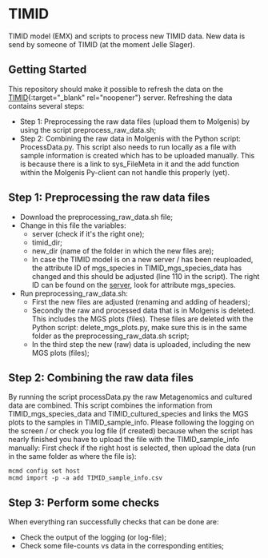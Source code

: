 # TIMID
TIMID model (EMX) and scripts to process new TIMID data. New data is send by someone of TIMID (at the moment Jelle Slager).

## Getting Started
This repository should make it possible to refresh the data on the [TIMID](https://timid.molgeniscloud.org){:target="_blank" rel="noopener"} server. 
Refreshing the data contains several steps:
- Step 1: Preprocessing the raw data files (upload them to Molgenis) by using the script preprocess_raw_data.sh;
- Step 2: Combining the raw data in Molgenis with the Python script: ProcessData.py. This script also needs to run locally as a file with sample information is created which has to be uploaded manually. This is because there is a link to sys_FileMeta in it and the add function within the Molgenis Py-client can not handle this properly (yet). 

## Step 1: Preprocessing the raw data files
- Download the preprocessing_raw_data.sh file;
- Change in this file the variables:
   - server (check if it's the right one);
   - timid_dir;
   - new_dir (name of the folder in which the new files are);
   - In case the TIMID model is on a new server / has been reuploaded, the attribute ID of mgs_species in TIMID_mgs_species_data has changed and this should be adjusted (line 110 in the script). The right ID can be found on the [server](https://timid.molgeniscloud.org/menu/main/dataexplorer?entity=sys_md_Attribute&hideselect=true&mod=data&filter=entity==TIMID_mgs_species_data;name=q=mgs_species), look for attribute mgs_species.
- Run preprocessing_raw_data.sh:
  - First the new files are adjusted (renaming and adding of headers);
  - Secondly the raw and processed data that is in Molgenis is deleted. This includes the MGS plots (files). These files are deleted with the Python script: delete_mgs_plots.py, make sure this is in the same folder as the preprocessing_raw_data.sh script;
  - In the third step the new (raw) data is uploaded, including the new MGS plots (files);
  
## Step 2: Combining the raw data files
By running the script processData.py the raw Metagenomics and cultured data are combined. This script combines the information from TIMID_mgs_species_data and TIMID_cultured_species and links the MGS plots to the samples in TIMID_sample_info.
Please following the logging on the screen / or check you log file (if created) because when the script has nearly finished you have to upload the file with the TIMID_sample_info manually: First check if the right host is selected, then upload the data (run in the same folder as where the file is):
```
mcmd config set host
mcmd import -p -a add TIMID_sample_info.csv
```

## Step 3: Perform some checks
When everything ran successfully checks that can be done are:
- Check the output of the logging (or log-file);
- Check some file-counts vs data in the corresponding entities;

